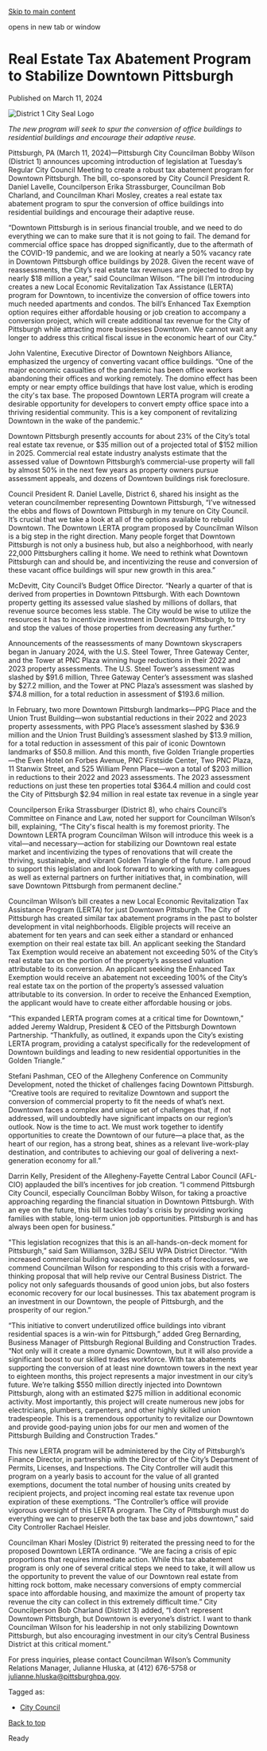 [Skip to main content](https://www.pittsburghpa.gov/City-Government/City-Council/Districts/Bobby-Wilson-District-1/1-Newsletters-Press-Releases/Pittsburgh-City-Councilman-Bobby-Wilson-Introduces-Bill-Creating-a-Real-Estate-Tax-Abatement-Program-to-Stabilize-Downtown-Pittsburgh#main-content)

opens in new tab or window

# Real Estate Tax Abatement Program to Stabilize Downtown Pittsburgh

Published on March 11, 2024

![District 1 City Seal Logo](https://www.pittsburghpa.gov/files/sharedassets/city/v/2/thumbs/districts/district-1-city-seal-logo.png?dimension=pageimage&w=480)

_The new program will seek to spur the conversion of office buildings to residential buildings and encourage their adaptive reuse._

Pittsburgh, PA (March 11, 2024)—Pittsburgh City Councilman Bobby Wilson (District 1) announces upcoming introduction of legislation at Tuesday’s Regular City Council Meeting to create a robust tax abatement program for Downtown Pittsburgh. The bill, co-sponsored by City Council President R. Daniel Lavelle, Councilperson Erika Strassburger, Councilman Bob Charland, and Councilman Khari Mosley, creates a real estate tax abatement program to spur the conversion of office buildings into residential buildings and encourage their adaptive reuse.

“Downtown Pittsburgh is in serious financial trouble, and we need to do everything we can to make sure that it is not going to fail. The demand for commercial office space has dropped significantly, due to the aftermath of the COVID-19 pandemic, and we are looking at nearly a 50% vacancy rate in Downtown Pittsburgh office buildings by 2028. Given the recent wave of reassessments, the City’s real estate tax revenues are projected to drop by nearly $18 million a year,” said Councilman Wilson. “The bill I’m introducing creates a new Local Economic Revitalization Tax Assistance (LERTA) program for Downtown, to incentivize the conversion of office towers into much needed apartments and condos. The bill’s Enhanced Tax Exemption option requires either affordable housing or job creation to accompany a conversion project, which will create additional tax revenue for the City of Pittsburgh while attracting more businesses Downtown. We cannot wait any longer to address this critical fiscal issue in the economic heart of our City.”

John Valentine, Executive Director of Downtown Neighbors Alliance, emphasized the urgency of converting vacant office buildings. “One of the major economic casualties of the pandemic has been office workers abandoning their offices and working remotely. The domino effect has been empty or near empty office buildings that have lost value, which is eroding the city's tax base. The proposed Downtown LERTA program will create a desirable opportunity for developers to convert empty office space into a thriving residential community. This is a key component of revitalizing Downtown in the wake of the pandemic.”

Downtown Pittsburgh presently accounts for about 23% of the City’s total real estate tax revenue, or $35 million out of a projected total of $152 million in 2025. Commercial real estate industry analysts estimate that the assessed value of Downtown Pittsburgh’s commercial-use property will fall by almost 50% in the next few years as property owners pursue assessment appeals, and dozens of Downtown buildings risk foreclosure.

Council President R. Daniel Lavelle, District 6, shared his insight as the veteran councilmember representing Downtown Pittsburgh, “I’ve witnessed the ebbs and flows of Downtown Pittsburgh in my tenure on City Council. It’s crucial that we take a look at all of the options available to rebuild Downtown. The Downtown LERTA program proposed by Councilman Wilson is a big step in the right direction. Many people forget that Downtown Pittsburgh is not only a business hub, but also a neighborhood, with nearly 22,000 Pittsburghers calling it home. We need to rethink what Downtown Pittsburgh can and should be, and incentivizing the reuse and conversion of these vacant office buildings will spur new growth in this area.”

McDevitt, City Council’s Budget Office Director. “Nearly a quarter of that is derived from properties in Downtown Pittsburgh. With each Downtown property getting its assessed value slashed by millions of dollars, that revenue source becomes less stable. The City would be wise to utilize the resources it has to incentivize investment in Downtown Pittsburgh, to try and stop the values of those properties from decreasing any further.”

Announcements of the reassessments of many Downtown skyscrapers began in January 2024, with the U.S. Steel Tower, Three Gateway Center, and the Tower at PNC Plaza winning huge reductions in their 2022 and 2023 property assessments. The U.S. Steel Tower’s assessment was slashed by $91.6 million, Three Gateway Center’s assessment was slashed by $27.2 million, and the Tower at PNC Plaza’s assessment was slashed by $74.8 million, for a total reduction in assessment of $193.6 million.

In February, two more Downtown Pittsburgh landmarks—PPG Place and the Union Trust Building—won substantial reductions in their 2022 and 2023 property assessments, with PPG Place’s assessment slashed by $36.9 million and the Union Trust Building’s assessment slashed by $13.9 million, for a total reduction in assessment of this pair of iconic Downtown landmarks of $50.8 million. And this month, five Golden Triangle properties—the Even Hotel on Forbes Avenue, PNC Firstside Center, Two PNC Plaza, 11 Stanwix Street, and 525 William Penn Place—won a total of $203 million in reductions to their 2022 and 2023 assessments. The 2023 assessment reductions on just these ten properties total $364.4 million and could cost the City of Pittsburgh $2.94 million in real estate tax revenue in a single year

Councilperson Erika Strassburger (District 8), who chairs Council’s Committee on Finance and Law, noted her support for Councilman Wilson’s bill, explaining, “The City's fiscal health is my foremost priority. The Downtown LERTA program Councilman Wilson will introduce this week is a vital—and necessary—action for stabilizing our Downtown real estate market and incentivizing the types of renovations that will create the thriving, sustainable, and vibrant Golden Triangle of the future. I am proud to support this legislation and look forward to working with my colleagues as well as external partners on further initiatives that, in combination, will save Downtown Pittsburgh from permanent decline.”

Councilman Wilson’s bill creates a new Local Economic Revitalization Tax Assistance Program (LERTA) for just Downtown Pittsburgh. The City of Pittsburgh has created similar tax abatement programs in the past to bolster development in vital neighborhoods. Eligible projects will receive an abatement for ten years and can seek either a standard or enhanced exemption on their real estate tax bill. An applicant seeking the Standard Tax Exemption would receive an abatement not exceeding 50% of the City’s real estate tax on the portion of the property’s assessed valuation attributable to its conversion. An applicant seeking the Enhanced Tax Exemption would receive an abatement not exceeding 100% of the City’s real estate tax on the portion of the property’s assessed valuation attributable to its conversion. In order to receive the Enhanced Exemption, the applicant would have to create either affordable housing or jobs.

“This expanded LERTA program comes at a critical time for Downtown,” added Jeremy Waldrup, President & CEO of the Pittsburgh Downtown Partnership. “Thankfully, as outlined, it expands upon the City’s existing LERTA program, providing a catalyst specifically for the redevelopment of Downtown buildings and leading to new residential opportunities in the Golden Triangle.”

Stefani Pashman, CEO of the Allegheny Conference on Community Development, noted the thicket of challenges facing Downtown Pittsburgh. “Creative tools are required to revitalize Downtown and support the conversion of commercial property to fit the needs of what’s next. Downtown faces a complex and unique set of challenges that, if not addressed, will undoubtedly have significant impacts on our region’s outlook. Now is the time to act. We must work together to identify opportunities to create the Downtown of our future—a place that, as the heart of our region, has a strong beat, shines as a relevant live-work-play destination, and contributes to achieving our goal of delivering a next-generation economy for all.”

Darrin Kelly, President of the Allegheny-Fayette Central Labor Council (AFL-CIO) applauded the bill’s incentives for job creation. “I commend Pittsburgh City Council, especially Councilman Bobby Wilson, for taking a proactive approaching regarding the financial situation in Downtown Pittsburgh. With an eye on the future, this bill tackles today's crisis by providing working families with stable, long-term union job opportunities. Pittsburgh is and has always been open for business.”

"This legislation recognizes that this is an all-hands-on-deck moment for Pittsburgh,” said Sam Williamson, 32BJ SEIU WPA District Director. “With increased commercial building vacancies and threats of foreclosures, we commend Councilman Wilson for responding to this crisis with a forward-thinking proposal that will help revive our Central Business District. The policy not only safeguards thousands of good union jobs, but also fosters economic recovery for our local businesses. This tax abatement program is an investment in our Downtown, the people of Pittsburgh, and the prosperity of our region.”

“This initiative to convert underutilized office buildings into vibrant residential spaces is a win-win for Pittsburgh,” added Greg Bernarding, Business Manager of Pittsburgh Regional Building and Construction Trades. “Not only will it create a more dynamic Downtown, but it will also provide a significant boost to our skilled trades workforce. With tax abatements supporting the conversion of at least nine downtown towers in the next year to eighteen months, this project represents a major investment in our city’s future. We’re talking $550 million directly injected into Downtown Pittsburgh, along with an estimated $275 million in additional economic activity. Most importantly, this project will create numerous new jobs for electricians, plumbers, carpenters, and other highly skilled union tradespeople. This is a tremendous opportunity to revitalize our Downtown and provide good-paying union jobs for our men and women of the Pittsburgh Building and Construction Trades.”

This new LERTA program will be administered by the City of Pittsburgh’s Finance Director, in partnership with the Director of the City’s Department of Permits, Licenses, and Inspections. The City Controller will audit this program on a yearly basis to account for the value of all granted exemptions, document the total number of housing units created by recipient projects, and project incoming real estate tax revenue upon expiration of these exemptions. “The Controller’s office will provide vigorous oversight of this LERTA program. The City of Pittsburgh must do everything we can to preserve both the tax base and jobs downtown,” said City Controller Rachael Heisler.

Councilman Khari Mosley (District 9) reiterated the pressing need to for the proposed Downtown LERTA ordinance. “We are facing a crisis of epic proportions that requires immediate action. While this tax abatement program is only one of several critical steps we need to take, it will allow us the opportunity to prevent the value of our Downtown real estate from hitting rock bottom, make necessary conversions of empty commercial space into affordable housing, and maximize the amount of property tax revenue the city can collect in this extremely difficult time.” City Councilperson Bob Charland (District 3) added, “I don’t represent Downtown Pittsburgh, but Downtown is everyone’s district. I want to thank Councilman Wilson for his leadership in not only stabilizing Downtown Pittsburgh, but also encouraging investment in our city’s Central Business District at this critical moment.”

For press inquiries, please contact Councilman Wilson’s Community Relations Manager, Julianne Hluska, at (412) 676-5758 or [julianne.hluska@pittsburghpa.gov](mailto:julianne.hluska@pittsburghpa.gov).

Tagged as:

- [City Council](https://www.pittsburghpa.gov/News-articles?dlv_OC%20CL%20City%20News%20Listing=(dd_OC%20News%20Categories=City%20Council))

[Back to top](https://www.pittsburghpa.gov/City-Government/City-Council/Districts/Bobby-Wilson-District-1/1-Newsletters-Press-Releases/Pittsburgh-City-Councilman-Bobby-Wilson-Introduces-Bill-Creating-a-Real-Estate-Tax-Abatement-Program-to-Stabilize-Downtown-Pittsburgh#body-top)

Ready
